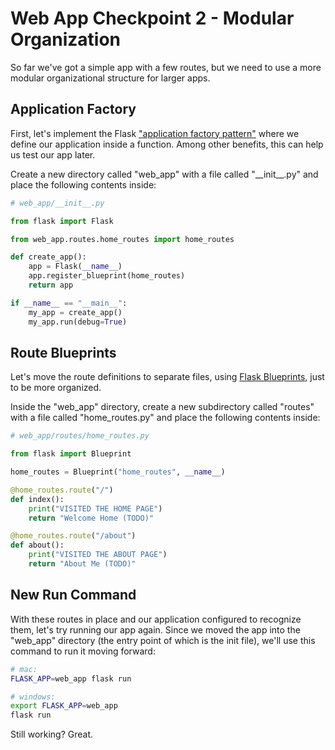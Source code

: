 
# Web App Checkpoint 2 - Modular Organization

So far we've got a simple app with a few routes, but we need to use a more modular organizational structure for larger apps.

## Application Factory

First, let's implement the Flask ["application factory pattern"](https://flask.palletsprojects.com/en/1.1.x/patterns/appfactories/) where we define our application inside a function. Among other benefits, this can help us test our app later.

Create a new directory called "web_app" with a file called "\_\_init_\_.py" and place the following contents inside:

```py
# web_app/__init__.py

from flask import Flask

from web_app.routes.home_routes import home_routes

def create_app():
    app = Flask(__name__)
    app.register_blueprint(home_routes)
    return app

if __name__ == "__main__":
    my_app = create_app()
    my_app.run(debug=True)
```

## Route Blueprints

Let's move the route definitions to separate files, using [Flask Blueprints](https://flask.palletsprojects.com/en/1.1.x/blueprints/), just to be more organized.

Inside the "web_app" directory, create a new subdirectory called "routes" with a file called "home_routes.py" and place the following contents inside:

```py
# web_app/routes/home_routes.py

from flask import Blueprint

home_routes = Blueprint("home_routes", __name__)

@home_routes.route("/")
def index():
    print("VISITED THE HOME PAGE")
    return "Welcome Home (TODO)"

@home_routes.route("/about")
def about():
    print("VISITED THE ABOUT PAGE")
    return "About Me (TODO)"
```

## New Run Command

With these routes in place and our application configured to recognize them, let's try running our app again. Since we moved the app into the "web_app" directory (the entry point of which is the init file), we'll use this command to run it moving forward:

```sh
# mac:
FLASK_APP=web_app flask run

# windows:
export FLASK_APP=web_app
flask run
```

Still working? Great.
